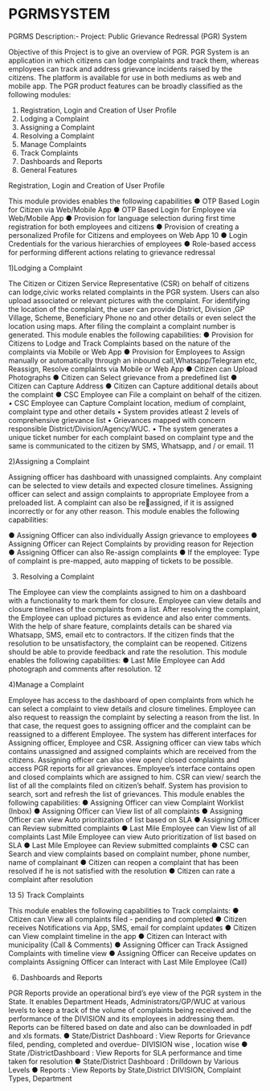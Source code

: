 # PGRMSYSTEM
PGRMS
Description:-
Project: Public Grievance Redressal (PGR) System 
 
Objective of this Project is to give an overview of PGR. PGR System is an 
application in which citizens can lodge complaints and track them, whereas employees can 
track and address grievance incidents raised by the citizens. The platform is available for use 
in both mediums as web and mobile app. The PGR product features can be broadly classified 
as the following modules: 
 
1. Registration, Login and Creation of User Profile 
2. Lodging a Complaint 
3. Assigning a Complaint 
4. Resolving a Complaint 
5. Manage Complaints 
6. Track Complaints 
7. Dashboards and Reports 
8. General Features 
 
Registration, Login and Creation of User Profile 
 
This module provides enables the following capabilities 
● OTP Based Login for Citizen via Web/Mobile App 
● OTP Based Login for Employee via Web/Mobile App 
● Provision for language selection during first time registration for both employees and 
citizens 
● Provision of creating a personalized Profile for Citizens and employees on Web App 
10
● Login Credentials for the various hierarchies of employees 
● Role-based access for performing different actions relating to grievance redressal 
 
1)Lodging a Complaint 
 
The Citizen or Citizen Service Representative (CSR) on behalf of citizens can 
lodge,civic works 
related complaints in the PGR system. Users can also upload associated or relevant pictures 
with the complaint. For identifying the location of the complaint, the user can provide 
District, Division ,GP Village, Scheme, Beneficiary Phone no and other details or even select 
the location using maps. After filing the complaint a complaint number is generated. This 
module enables the following capabilities: 
● Provision for Citizens to Lodge and Track Complaints based on the nature of the 
complaints via Mobile or Web App 
● Provision for Employees to Assign manually or automatically through an inbound 
call,Whatsapp/Telegram etc, Reassign, Resolve complaints via Mobile or Web App 
● Citizen can Upload Photographs 
● Citizen can Select grievance from a predefined list 
● Citizen can Capture Address 
● Citizen can Capture additional details about the complaint 
 ● CSC Employee can File a complaint on behalf of the citizen. 
• CSC Employee can Capture Complaint location, medium of complaint, complaint 
type and other 
details 
• System provides atleast 2 levels of comprehensive grievance list 
• Grievances mapped with concern responsible District/Division/Agency/WUC. 
• The system generates a unique ticket number for each complaint based on 
complaint type and the same is communicated to the citizen by SMS, Whatsapp, 
and / or email. 
11
 
2)Assigning a Complaint 
 
Assigning officer has dashboard with unassigned complaints. Any complaint can be 
selected to view details and expected closure timelines. Assigning officer can select and 
assign complaints to appropriate Employee from a preloaded list. A complaint can also be reassigned, if it is assigned incorrectly or for any other reason. 
This module enables the following capabilities:
 
● Assigning Officer can also individually Assign grievance to employees 
● Assigning Officer can Reject Complaints by providing reason for Rejection 
● Assigning Officer can also Re-assign complaints 
● If the employee: Type of complaint is pre-mapped, auto mapping of tickets to be 
possible. 

 
3) Resolving a Complaint 


The Employee can view the complaints assigned to him on a dashboard with a 
functionality to mark 
them for closure. Employee can view details and closure timelines of the complaints from a 
list. After resolving the complaint, the Employee can upload pictures as evidence and also 
enter comments. With the help of share feature, complaints details can be shared via 
Whatsapp, SMS, email etc to contractors. If the citizen finds that the resolution to be 
unsatisfactory, the complaint can be reopened. Citizens should be able to provide feedback 
and rate the resolution. 
This module enables the following capabilities: 
● Last Mile Employee can Add photograph and comments after resolution. 
12

4)Manage a Complaint 


Employee has access to the dashboard of open complaints from which he can select a 
complaint to 
view details and closure timelines. Employee can also request to reassign the complaint by 
selecting a reason from the list. In that case, the request goes to assigning officer and the 
complaint can be reassigned to a different Employee. The system has different interfaces for 
Assigning officer, Employee and CSR. Assigning officer can view tabs which contains 
unassigned and assigned complaints which are received from the citizens. Assigning officer 
can also view open/ closed complaints and access PGR reports for all grievances. 
Employee’s interface contains open and closed complaints which are assigned to him. CSR 
can view/ search the list of all the complaints filed on citizen’s behalf. System has provision 
to search, sort and refresh the list of grievances. 
This module enables the following capabilities: 
● Assigning Officer can view Complaint Worklist (Inbox) 
● Assigning Officer can View list of all complaints 
● Assigning Officer can view Auto prioritization of list based on SLA 
● Assigning Officer can Review submitted complaints 
● Last Mile Employee can View list of all complaints 
Last Mile Employee can view Auto prioritization of list based on SLA 
● Last Mile Employee can Review submitted complaints 
● CSC can Search and view complaints based on complaint number, phone number, name of 
complainant 
● Citizen can reopen a complaint that has been resolved if he is not satisfied with the 
resolution ● Citizen can rate a complaint after resolution 
 
13
5) Track Complaints

This module enables the following capabilities to Track complaints: 
● Citizen can View all complaints filed - pending and completed 
● Citizen receives Notifications via App, SMS, email for complaint updates 
● Citizen can View complaint timeline in the app 
● Citizen can Interact with municipality (Call & Comments) 
● Assigning Officer can Track Assigned Complaints with timeline view ● Assigning 
Officer can Receive updates on complaints 
Assigning Officer can Interact with Last Mile Employee (Call) 
 
6) Dashboards and Reports 
 
PGR Reports provide an operational bird’s eye view of the PGR system in the State. It 
enables Department Heads, Administrators/GP/WUC at various levels to keep a track of the 
volume of complaints being received and the performance of the DIVISION and its 
employees in addressing them. Reports can be filtered based on date and also can be 
downloaded in pdf and xls formats. 
● State/District Dashboard : View Reports for Grievance filed, pending, completed and 
overdue- DIVISION wise , location wise 
● State /DistrictDashboard : View Reports for SLA performance and time taken for resolution 
● State/District Dashboard : Drilldown by Various Levels 
● Reports : View Reports by State,District DIVISION, Complaint Types, Department 

